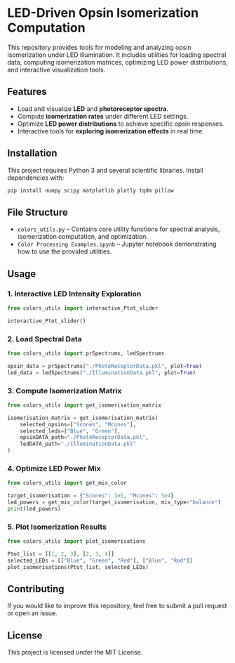 # LED-Driven Opsin Isomerization Computation

This repository provides tools for modeling and analyzing opsin isomerization under LED illumination. It includes utilities for loading spectral data, computing isomerization matrices, optimizing LED power distributions, and interactive visualization tools.

## Features
- Load and visualize **LED** and **photoreceptor spectra**.
- Compute **isomerization rates** under different LED settings.
- Optimize **LED power distributions** to achieve specific opsin responses.
- Interactive tools for **exploring isomerization effects** in real time.

## Installation
This project requires Python 3 and several scientific libraries. Install dependencies with:
```bash
pip install numpy scipy matplotlib plotly tqdm pillow
```

## File Structure
- `colors_utils.py` – Contains core utility functions for spectral analysis, isomerization computation, and optimization.
- `Color Processing Examples.ipynb` – Jupyter notebook demonstrating how to use the provided utilities.


## Usage
### 1. Interactive LED Intensity Exploration
```python
from colors_utils import interactive_Ptot_slider

interactive_Ptot_slider()
```

### 2. Load Spectral Data
```python
from colors_utils import prSpectrums, ledSpectrums

opsin_data = prSpectrums("./PhotoReceptorData.pkl", plot=True)
led_data = ledSpectrums("./IlluminationData.pkl", plot=True)
```

### 3. Compute Isomerization Matrix
```python
from colors_utils import get_isomerisation_matrix

isomerisation_matrix = get_isomerisation_matrix(
    selected_opsins=["Scones", "Mcones"],
    selected_leds=["Blue", "Green"],
    opsinDATA_path="./PhotoReceptorData.pkl",
    ledDATA_path="./IlluminationData.pkl"
)
```

### 4. Optimize LED Power Mix
```python
from colors_utils import get_mix_color

target_isomerisation = {"Scones": 1e5, "Mcones": 5e4}
led_powers = get_mix_color(target_isomerisation, mix_type="balance")
print(led_powers)
```

### 5. Plot Isomerization Results
```python
from colors_utils import plot_isomerisations

Ptot_list = [[1, 2, 3], [2, 3, 4]]
selected_LEDs = [["Blue", "Green", "Red"], ["Blue", "Red"]]
plot_isomerisations(Ptot_list, selected_LEDs)
```

## Contributing
If you would like to improve this repository, feel free to submit a pull request or open an issue.

## License
This project is licensed under the MIT License.


